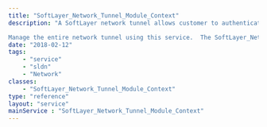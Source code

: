 ```yaml
---
title: "SoftLayer_Network_Tunnel_Module_Context"
description: "A SoftLayer network tunnel allows customer to authenticate and encrypt all IP traffic between two locations. 

Manage the entire network tunnel using this service.  The SoftLayer_Network_Tunnel_Module_Context allows customers to manage subnets on both ends of the network tunnel.  Address translations can also be managed.  SoftLayer also provides the ability to apply the network tunnel configurations on the SoftLayer network devices. "
date: "2018-02-12"
tags:
    - "service"
    - "sldn"
    - "Network"
classes:
    - "SoftLayer_Network_Tunnel_Module_Context"
type: "reference"
layout: "service"
mainService : "SoftLayer_Network_Tunnel_Module_Context"
---
```

